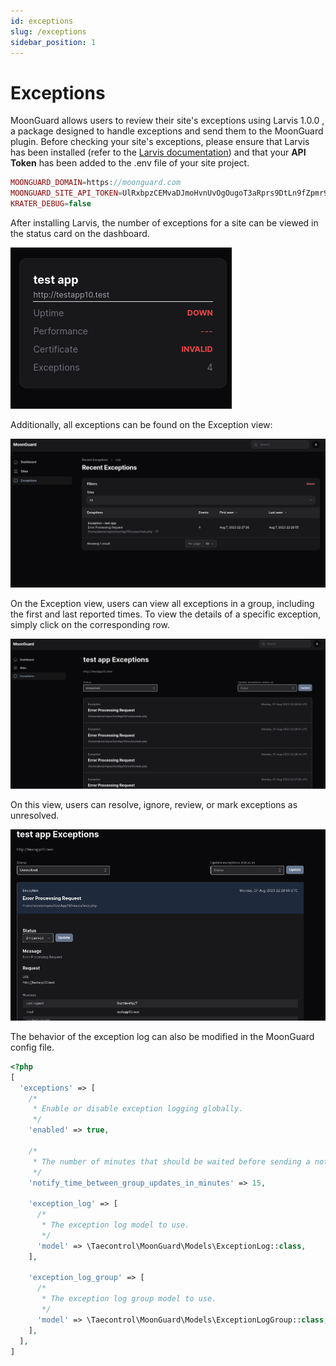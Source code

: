 ```yaml
---
id: exceptions
slug: /exceptions
sidebar_position: 1
---
```


# Exceptions

MoonGuard allows users to review their site's exceptions using Larvis 1.0.0 ,
a package designed to handle exceptions and send them to the MoonGuard plugin.
Before checking your site's exceptions, please ensure that Larvis has been
installed (refer to the
[Larvis documentation](https://github.com/taecontrol/larvis/tree/1.x)) and that
your **API Token** has been added to the .env file of your site project.



```php
MOONGUARD_DOMAIN=https://moonguard.com
MOONGUARD_SITE_API_TOKEN=UlRxbpzCEMvaDJmoHvnUvOgOugoT3aRprs9DtLn9fZpmr9aoKExMa71hTLO3
KRATER_DEBUG=false
```

After installing Larvis, the number of exceptions for a site can be viewed in
the status card on the dashboard.

![exceptions-dashboard](./img/exceptions-dasboard.png)

Additionally, all exceptions can be found on the Exception view:

![exceptions-list](./img/exceptions-list.png)

On the Exception view, users can view all exceptions in a group, including the
first and last reported times. To view the details of a specific exception,
simply click on the corresponding row.

![exceptions-app-list](./img/exceptions-app-list.png)

On this view, users can resolve, ignore, review, or mark exceptions as unresolved.

![exceptions-details](./img/exceptions-details.png)

The behavior of the exception log can also be modified in the MoonGuard config file.

```php
<?php
[
  'exceptions' => [
    /*
     * Enable or disable exception logging globally.
     */
    'enabled' => true,

    /*
     * The number of minutes that should be waited before sending a notification about exception log group updates.
     */
    'notify_time_between_group_updates_in_minutes' => 15,

    'exception_log' => [
      /*
       * The exception log model to use.
       */
      'model' => \Taecontrol\MoonGuard\Models\ExceptionLog::class,
    ],

    'exception_log_group' => [
      /*
       * The exception log group model to use.
       */
      'model' => \Taecontrol\MoonGuard\Models\ExceptionLogGroup::class,
    ],
  ],
]
```
